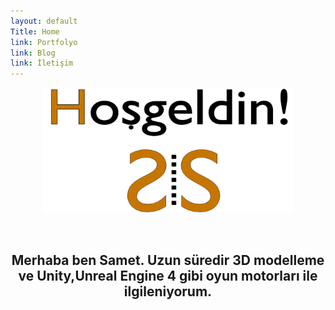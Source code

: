 ```yaml
---
layout: default
Title: Home
link: Portfolyo
link: Blog
link: İletişim
---
```

<p align="center">
  <img width="400" height="200" src="/images/welcome-message-large.png">
</p>
&nbsp;
<h2><center>Merhaba ben Samet. Uzun süredir 3D modelleme ve Unity,Unreal Engine 4 gibi oyun motorları ile ilgileniyorum. </center></h2> 
